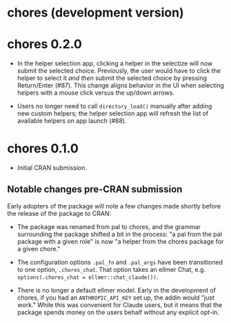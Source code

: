 # chores (development version)

# chores 0.2.0

* In the helper selection app, clicking a helper in the selectize will now 
  submit the selected choice. Previously, the user would have to click the 
  helper to select it _and then_ submit the selected choice by pressing 
  Return/Enter (#87). This change aligns behavior in the UI when selecting 
  helpers with a mouse click versus the up/down arrows.

* Users no longer need to call `directory_load()` manually after adding new
  custom helpers; the helper selection app will refresh the list of available
  helpers on app launch (#88).
  
# chores 0.1.0

* Initial CRAN submission.

## Notable changes pre-CRAN submission

Early adopters of the package will note a few changes made shortly before the 
release of the package to CRAN:

* The package was renamed from pal to chores, and the grammar surrounding the 
  package shifted a bit in the process: "a pal from the pal package with a 
  given role" is now "a helper from the chores package for a given chore."

* The configuration options `.pal_fn` and `.pal_args` have been 
  transitioned to one option, `.chores_chat`. That option takes an ellmer Chat, 
  e.g. `options(.chores_chat = ellmer::chat_claude())`.

* There is no longer a default ellmer model. Early in the development
  of chores, if you had an `ANTHROPIC_API_KEY` set up, the addin would
  "just work." While this was convenient for Claude users, but it means that the 
  package spends money on the users behalf without any explicit opt-in.
